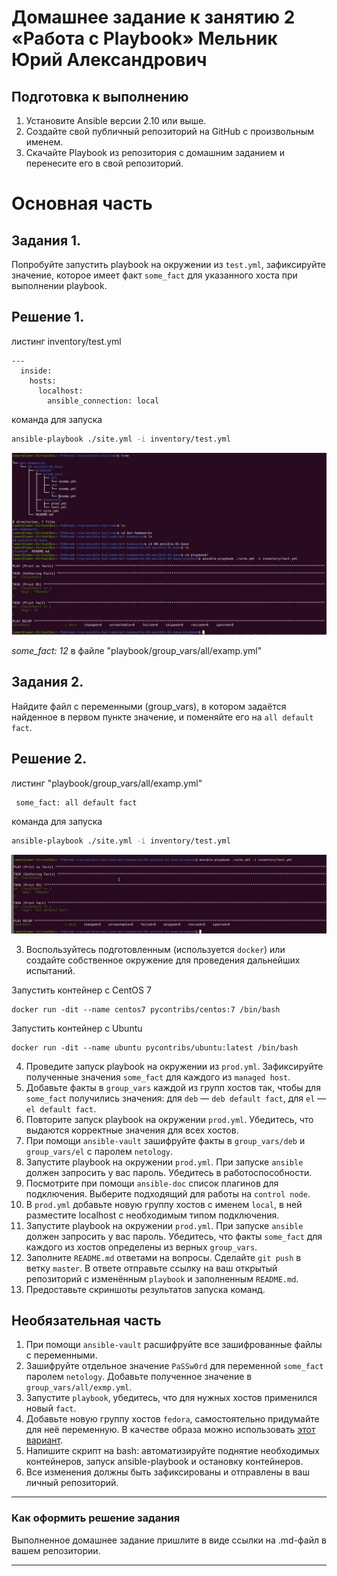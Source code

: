 # Домашнее задание к занятию 2 «Работа с Playbook» Мельник Юрий Александрович 

## Подготовка к выполнению

1. Установите Ansible версии 2.10 или выше.
2. Создайте свой публичный репозиторий на GitHub с произвольным именем.
3. Скачайте Playbook из репозитория с домашним заданием и перенесите его в свой репозиторий.




# Основная часть

## Задания 1.
 Попробуйте запустить playbook на окружении из `test.yml`, зафиксируйте значение, которое имеет факт `some_fact` для указанного хоста при выполнении playbook.

## Решение 1.
листинг inventory/test.yml
```
---
  inside:
    hosts:
      localhost:
        ansible_connection: local
```

команда для запуска 
```sh
ansible-playbook ./site.yml -i inventory/test.yml
```  


 ![рис 1](https://github.com/ysatii/ansible-hw1/blob/main/img/img_ansble1.jpg)  

 *some_fact: 12* в  файле     "playbook/group_vars/all/examp.yml"

## Задания 2.
 Найдите файл с переменными (group_vars), в котором задаётся найденное в первом пункте значение, и поменяйте его на `all default fact`.


## Решение 2.
листинг "playbook/group_vars/all/examp.yml"
```
 some_fact: all default fact
```

команда для запуска 
```sh
ansible-playbook ./site.yml -i inventory/test.yml
```  

 ![рис 2](https://github.com/ysatii/ansible-hw1/blob/main/img/img_ansble2.jpg)  


3. Воспользуйтесь подготовленным (используется `docker`) или создайте собственное окружение для проведения дальнейших испытаний.

Запустить контейнер с CentOS 7
```
docker run -dit --name centos7 pycontribs/centos:7 /bin/bash
```

Запустить контейнер с Ubuntu
```
docker run -dit --name ubuntu pycontribs/ubuntu:latest /bin/bash
```



4. Проведите запуск playbook на окружении из `prod.yml`. Зафиксируйте полученные значения `some_fact` для каждого из `managed host`.
5. Добавьте факты в `group_vars` каждой из групп хостов так, чтобы для `some_fact` получились значения: для `deb` — `deb default fact`, для `el` — `el default fact`.
6.  Повторите запуск playbook на окружении `prod.yml`. Убедитесь, что выдаются корректные значения для всех хостов.
7. При помощи `ansible-vault` зашифруйте факты в `group_vars/deb` и `group_vars/el` с паролем `netology`.
8. Запустите playbook на окружении `prod.yml`. При запуске `ansible` должен запросить у вас пароль. Убедитесь в работоспособности.
9. Посмотрите при помощи `ansible-doc` список плагинов для подключения. Выберите подходящий для работы на `control node`.
10. В `prod.yml` добавьте новую группу хостов с именем  `local`, в ней разместите localhost с необходимым типом подключения.
11. Запустите playbook на окружении `prod.yml`. При запуске `ansible` должен запросить у вас пароль. Убедитесь, что факты `some_fact` для каждого из хостов определены из верных `group_vars`.
12. Заполните `README.md` ответами на вопросы. Сделайте `git push` в ветку `master`. В ответе отправьте ссылку на ваш открытый репозиторий с изменённым `playbook` и заполненным `README.md`.
13. Предоставьте скриншоты результатов запуска команд.

## Необязательная часть

1. При помощи `ansible-vault` расшифруйте все зашифрованные файлы с переменными.
2. Зашифруйте отдельное значение `PaSSw0rd` для переменной `some_fact` паролем `netology`. Добавьте полученное значение в `group_vars/all/exmp.yml`.
3. Запустите `playbook`, убедитесь, что для нужных хостов применился новый `fact`.
4. Добавьте новую группу хостов `fedora`, самостоятельно придумайте для неё переменную. В качестве образа можно использовать [этот вариант](https://hub.docker.com/r/pycontribs/fedora).
5. Напишите скрипт на bash: автоматизируйте поднятие необходимых контейнеров, запуск ansible-playbook и остановку контейнеров.
6. Все изменения должны быть зафиксированы и отправлены в ваш личный репозиторий.

---

### Как оформить решение задания

Выполненное домашнее задание пришлите в виде ссылки на .md-файл в вашем репозитории.

---
